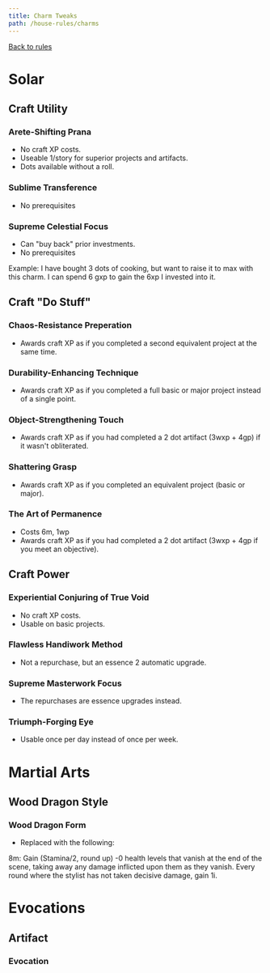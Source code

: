 ```yaml
---
title: Charm Tweaks
path: /house-rules/charms
---
```


[Back to rules](/house-rules)

# Solar

## Craft Utility

### Arete-Shifting Prana

* No craft XP costs.
* Useable 1/story for superior projects and artifacts.
* Dots available without a roll.

### Sublime Transference

* No prerequisites

### Supreme Celestial Focus

* Can "buy back" prior investments.
* No prerequisites

Example: I have bought 3 dots of cooking, but want to raise it to max with this charm. I can spend 6 gxp to gain the 6xp I invested into it.

## Craft "Do Stuff"

### Chaos-Resistance Preperation

* Awards craft XP as if you completed a second equivalent project at the same time.

### Durability-Enhancing Technique

* Awards craft XP as if you completed a full basic or major project instead of a single point.

### Object-Strengthening Touch

* Awards craft XP as if you had completed a 2 dot artifact (3wxp + 4gp) if it wasn't obliterated.

### Shattering Grasp

* Awards craft XP as if you completed an equivalent project (basic or major).

### The Art of Permanence

* Costs 6m, 1wp
* Awards craft XP as if you had completed a 2 dot artifact (3wxp + 4gp if you meet an objective).

## Craft Power

### Experiential Conjuring of True Void

* No craft XP costs.
* Usable on basic projects.

### Flawless Handiwork Method

* Not a repurchase, but an essence 2 automatic upgrade.

### Supreme Masterwork Focus

* The repurchases are essence upgrades instead.

### Triumph-Forging Eye

* Usable once per day instead of once per week.

# Martial Arts

## Wood Dragon Style

### Wood Dragon Form

* Replaced with the following:

8m: Gain (Stamina/2, round up) -0 health levels that vanish at the end of the scene, taking away any damage inflicted upon them as they vanish. Every round where the stylist has not taken decisive damage, gain 1i.

# Evocations

## Artifact

### Evocation
